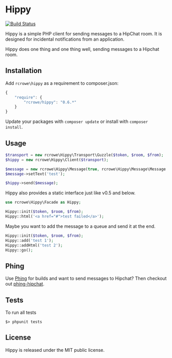 Hippy
=====

[![Build Status](https://secure.travis-ci.org/rcrowe/Hippy.png)](http://travis-ci.org/rcrowe/Hippy)

Hippy is a simple PHP client for sending messages to a HipChat room. It is designed for incidental notifications from an application.

Hippy does one thing and one thing well, sending messages to a Hipchat room.

Installation
------------

Add `rcrowe\hippy` as a requirement to composer.json:

```javascript
{
    "require": {
        "rcrowe/hippy": "0.6.*"
    }
}
```

Update your packages with `composer update` or install with `composer install`.

Usage
-----

```php
$transport = new rcrowe\Hippy\Transport\Guzzle($token, $room, $from);
$hippy = new rcrowe\Hippy\Client($transport);

$message = new rcrowe\Hippy\Message(true, rcrowe\Hippy\Message\Message::BACKGROUND_YELLOW);
$message->setText('test');

$hippy->send($message);
```

Hippy also provides a static interface just like v0.5 and below.

```php
use rcrowe\Hippy\Facade as Hippy;

Hippy::init($token, $room, $from);
Hippy::html('<a href="#">test failed</a>');
```

Maybe you want to add the message to a queue and send it at the end.

```php
Hippy::init($token, $room, $from);
Hippy::add('test 1');
Hippy::addHtml('test 2');
Hippy::go();
```

Phing
-----

Use [Phing](http://www.phing.info/) for builds and want to send messages to Hipchat? Then checkout out [phing-hipchat](https://github.com/rcrowe/phing-hipchat).

Tests
-----

To run all tests

    $> phpunit tests

License
-------

Hippy is released under the MIT public license.
